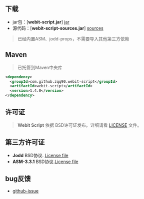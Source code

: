 ## 下载

+ jar包：[**webit-script.jar**] [jar]
+ 源代码：[**webit-script-sources.jar**] [sources]

> 已经内置ASM、jodd-props，不需要导入其他第三方依赖

## Maven
> 已托管到Maven中央库

~~~~~xml
<dependency>
  <groupId>com.github.zqq90.webit-script</groupId>
  <artifactId>webit-script</artifactId>
  <version>1.4.0</version>
</dependency>
~~~~~

## 许可证

> **Webit Script** 依据 BSD许可证发布。详细请看 [LICENSE][license] 文件。

## 第三方许可证

+ **Jodd**  BSD协议. [License file][jodd_license]
+ **ASM-3.3.1**  BSD协议.[License file][asm_license]


## bug反馈

+ [github-issue][new_issue]


[jar]: http://central.maven.org/maven2/com/github/zqq90/webit-script/webit-script/1.4.0/webit-script-1.4.0.jar
[sources]: http://central.maven.org/maven2/com/github/zqq90/webit-script/webit-script/1.4.0/webit-script-1.4.0-sources.jar

[new_issue]: https://github.com/zqq90/webit-script/issues/new
[license]: https://github.com/zqq90/webit-script/blob/master/LICENSE


[jodd_license]: http://jodd.org/license.html
[asm_license]: http://asm.ow2.org/license.html
